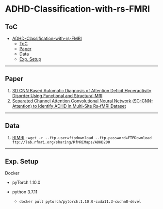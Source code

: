 # ADHD-Classification-with-rs-FMRI

## ToC

- [ADHD-Classification-with-rs-FMRI](#adhd-classification-with-rs-fmri)
  - [ToC](#toc)
  - [Paper](#paper)
  - [Data](#data)
  - [Exp. Setup](#exp-setup)

---

## Paper

1. [3D CNN Based Automatic Diagnosis of Attention
   Deficit Hyperactivity Disorder Using Functional
   and Structural MRI](https://ieeexplore.ieee.org/abstract/document/8067637)
2. [Separated Channel Attention Convolutional Neural
   Network (SC-CNN-Attention) to Identify ADHD in
   Multi-Site Rs-fMRI Dataset](https://www.mdpi.com/1099-4300/22/8/893)

---

## Data

1. [RfMRI](http://rfmri.org/maps) :  `wget -r --ftp-user=ftpdownload --ftp-password=FTPDownload ftp://lab.rfmri.org/sharing/RfMRIMaps/ADHD200`

---

## Exp. Setup

Docker

- pyTorch 1.10.0
- python 3.7.11

  - `docker pull pytorch/pytorch:1.10.0-cuda11.3-cudnn8-devel`
